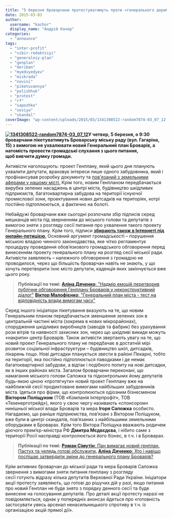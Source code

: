 ```yaml
---
title: "5 березня броварчани протестуватимуть проти «генерального дерибану» міста"
date: 2015-03-03
author: 
  username: "kachor"
  display_name: "Андрій Качор"
categories: 
  - "announce"
tags: 
  - "inter-profit"
  - "vibir-redaktsiyi"
  - "generalniy-plan"
  - "genplan"
  - "deriban"
  - "myedvyedyev"
  - "miskrada"
  - "novini"
  - "piketuvannya"
  - "polishhuk"
  - "protest"
  - "rf"
  - "sapozhko"
  - "sesiya"
  - "skandal"
coverImage: "wp-content/uploads/2015/03/1341308522-random7874-03_07_12.jpg"
---
```


**[![1341308522-random7874-03_07_12](https://mpz.brovary.org/wp-content/uploads/2015/03/1341308522-random7874-03_07_12.jpg)](https://mpz.brovary.org/wp-content/uploads/2015/03/1341308522-random7874-03_07_12.jpg)У четвер, 5 березня, о 9:30 броварчани пікетуватимуть Броварську міську раду (вул. Гагаріна, 15) з вимогою не ухвалювати новий Генеральний план Броварів, а натомість провести громадські слухання з цього питання, щоб вивчити думку громади.**

Активісти наголошують: проект Генплану, який цього дня планують ухвалити депутати, враховує інтереси лише одного забудовника, який і профінансував розробку документу та [пов'язаний з земельними аферами у нашому місті.](https://mpz.brovary.org/brovari-proti-gulivera-bitva-za-misto-na-poli-boyu-ploshheyu-95-gektariv/) Крім того, новим Генпланом передбачається вирубка зелених насаджень в центрі міста, будівництво шкідливих підприємств, багатоквартирна забудова на території існуючої промислової зони, проектування нових дитсадків на територіях, котрі постійно підтоплюються, а фактично на болоті.

Небайдужі броварчани вже сьогодні розпочали збір підписів серед мешканців міста під зверненням до міського голови та депутатів з вимогою зняти з розгляду сесії питання про ухвалення такого проекту Генерального плану. Крім того, підписи [**збирають також в Інтернеті під онлайн-петицією**.](https://www.change.org/p/%D1%83%D0%BA%D1%80%D0%B0%D0%B8%D0%BD%D0%B0-ukraine-%D1%83%D0%BA%D1%80%D0%B0%D1%97%D0%BD%D0%B0-%D0%B1%D1%80%D0%BE%D0%B2%D0%B0%D1%80%D0%B8-brovary-brovary-%D0%B1%D1%80%D0%BE%D0%B2%D0%B0%D1%80%D1%8B-%D0%B7%D1%83%D0%BF%D0%B8%D0%BD%D0%B8%D0%BC%D0%BE-%D0%B3%D0%B5%D0%BD%D0%B5%D1%80%D0%B0%D0%BB%D1%8C%D0%BD%D0%B8%D0%B9-%D0%B4%D0%B5%D1%80%D0%B8%D0%B1%D0%B0%D0%BD-%D0%B1%D1%80%D0%BE%D0%B2%D0%B0%D1%80%D1%96%D0%B2) Основний аргумент громадськості – порушення міською владою чинного законодавства, яке чітко регламентує процедуру проведення обов’язкового громадського обговорення перед винесенням проекту генерального плану на розгляд сесії міської ради. Активісти заявляють – належного обговорення з громадою не проводилося, через що більшість броварчан навіть не знають, у що хочуть перетворити їхнє місто депутати, каденція яких закінчується вже цього року.

> **Публікації по темі:** [**Аліна Дяченко**: "Надмір емоцій перетворив публічне обговорення Генплану Броварів у неконструктивний діалог"](https://mpz.brovary.org/nadmir-emotsiy-peretvoriv-publichne-obgovorennya-genplanu-brovariv-u-nekonstruktivniy-dialog/) [**Віктор Малофієнко**: "Генеральний план міста - тест на відповідність влади вимогам часу"](https://mpz.brovary.org/generalniy-plan-mista-test-na-vidpovidnist-vladi-vimogam-chasu/)

Серед іншого ініціатори пікетування вказують на те, що новим Генеральним планом передбачається зменшення зелених зон в центральній частині міста (зокрема в нових мікрорайонах), спорудження шкідливих виробництв (заводів та фабрик) без урахування рози вітрів та наявності захисних зон, через що шкідливі викиди можуть «накрити» центр Броварів. Також активісти звертають увагу на те, що новий проект Генерального плану не передбачає в достатній мірі розвиток соціальної інфраструктури – будівництво шкіл, дитсадків, лікарень тощо. Нові дитсадки планується звести в районі Пекарні, тобто на території, яка постійно підтоплюється паводками і де немає багатоквартирної забудови, а відтак і подібного попиту на нові дитсадки, як в інших районах міста. Загалом броварчани переконані, що намагання міського голови Сапожка та підконтрольних йому депутатів будь-якою ціною «протягнути» новий проект Генплану вже на найближчій сесії продиктоване вимогами найбільших забудовників міста. Ідеться про фірми, що контролюються одіозним бізнесменом **Віктором Поліщуком** (ТОВ «Компанія Інтерпрофіт», ТОВ «Техенерготрейд»), якого у свою чергу називають «спонсором» нинішньої міської влади Броварів та мера **Ігоря Сапожка** особисто. Нагадаємо, що раніше підприємства, пов’язані з Віктором Поліщуком, вже були в центрі скандалів, пов’язаних з найбільшими земельними оборудками в Броварах. Крім того Віктора Поліщука вважають родичем діючого прем’єр-міністра РФ **Дмитра Мєдвєдєва**, і нібито саме з території Росії насправді контролюється його бізнес, в т.ч. і в Броварах.

> **Публікації по темі:** [**Роман Сімутін**: Пан вимагає новий генплан. Пастух та челядь готові обслужити.](https://mpz.brovary.org/pan-vimagaye-noviy-genplan-pastuh-ta-chelyad-gotovi-obsluzhiti/) [**Аліна Дяченко**: Хто і навіщо поспішає затвердити зміни до генерального плану Броварів?](https://mpz.brovary.org/hto-i-navishho-pospishaye-zatverditi-zmini-do-generalnogo-planu-brovariv/) 

Крім активних броварчан до міської ради та мера Броварів Сапожка звернення з вимогами зняти питання генплану з розгляду сесії готують відразу кілька депутатів Верховної Ради України. Ініціатори акції протесту заявляють, що готові до рішучих дій у разі, якщо питання про новий Генплан не буде знято з порядку денного сесії та буде винесене на голосування депутатів. Про деталі акції протесту наразі не повідомляється, однак у попередніх анонсах йдеться про «готовність застосувати увесь арсенал ненасильницького спротиву в т.ч. із організацією акцій прямої дії».
